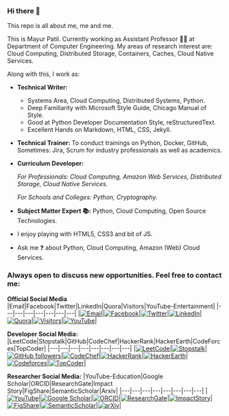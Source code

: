 ### Hi there 👋

<!--
**ramlaxman/ramlaxman** is a ✨ _special_ ✨ repository because its `README.md` (this file) appears on your GitHub profile.
Emoji Link: https://github-emoji-list.herokuapp.com/

Here are some ideas to get you started:
-->

This repo is all about me, me and me.

This is Mayur Patil. Currently working as Assistant Professor :man_teacher: at Department of Computer Engineering. My areas of research interest are: Cloud Computing, Distributed Storage, Containers, Caches, Cloud Native Services. 

Along with this, I work as:

- **Technical Writer:** 
   - Systems Area, Cloud Computing, Distributed Systems, Python.
   - Deep Familiarity with Microsoft Style Guide, Chicago Manual of Style.
   - Good at Python Developer Documentation Style, reStructuredText.
   - Excellent Hands on Markdown, HTML, CSS, Jekyll.
   
- **Technical Trainer:** To conduct trainings on Python, Docker, GitHub,  Sometimes: Jira, Scrum for industry professionals as well as academics.
- **Curriculum Developer:**

   _For Professionals: Cloud Computing, Amazon Web Services, Distributed Storage, Cloud Native Services._

  _For Schools and Colleges: Python, Cryptography._
- **Subject Matter Expert :books::**  Python, Cloud Computing, Open Source Technologies.

- I enjoy playing with HTML5, CSS3 and bit of JS. 
- Ask me :question: about Python, Cloud Computing, Amazon (Web) Cloud Services.

### Always open to discuss new opportunities. Feel free to contact me:

**Official Social Media**
|Email|Facebook|Twitter|LinkedIn|Quora|Visitors|YouTube-Entertainment|
|---|---|---|---|---|---|---|
|[![Email](https://img.shields.io/badge/Gmail-white?logo=GMail&style=flat&logoColor=red)](mailto:ram.nath241089@gmail.com)|[![Facebook](https://img.shields.io/badge/Facebook-blue?logo=Facebook&style=flat&logoColor=white)](https://www.facebook.com/Mayurram)|[![Twitter](https://img.shields.io/badge/Twitter-00acee?logo=Twitter&style=flat&logoColor=white)](https://twitter.com/RamMayur)|[![LinkedIn](https://img.shields.io/badge/LinkedIn-1864ab?logo=LinkedIn&style=flat&logoColor=white)](https://www.linkedin.com/in/mayurpatil7/)|[![Quora](https://img.shields.io/badge/Quora-darkred?logo=Quora&style=flat&logoColor=white)](https://www.quora.com/profile/मयूर-पाटील-Mayur-Patil)|[![Visitors](https://visitor-badge.glitch.me/badge?page_id=ramlaxman.visitor-badge)](https://github.com/ramlaxman)|[![YouTube](https://img.shields.io/badge/YouTube-Subscribe-FF0000.svg?logo=YouTube&style=Social&logoColor=white)](https://www.youtube.com/channel/UCUaFf9M_UcEwD6lVZIP-1xA?sub_confirmation=1)|

**Developer Social Media:**
|LeetCode|Stopstalk|GitHub|CodeChef|HackerRank|HackerEarth|CodeForces|TopCoder|
|---|---|---|---|---|---|---|---|
|[![LeetCode](https://img.shields.io/badge/LeetCode-Follow-F89F1B?logo=LeetCode&style=flat&labelColor=black)](https://leetcode.com/mayurp7/)|[![Stopstalk](https://img.shields.io/badge/Stopstalk-Follow-red?logo=Stopstalk&style=flat&labelColor=red)](https://www.stopstalk.com/user/profile/mayurp7)|[![GitHub followers](https://img.shields.io/github/followers/ramlaxman?style=social)](https://github.com/ramlaxman)|[![CodeChef](https://img.shields.io/badge/CodeChef-Follow-5B4638?logo=CodeChef&style=flat&logoColor=white)](https://www.codechef.com/users/mayurp7)|[![HackerRank](https://img.shields.io/badge/HackerRank-Follow-2EC866?logo=HackerRank&style=flat&logoColor=white)](https://www.hackerrank.com/mayurp7)|[![HackerEarth](https://img.shields.io/badge/HackerEarth-Follow-323754?logo=HackerEarth&style=flat&logoColor=white)](https://www.hackerearth.com/@mayurp7)|[![Codeforces](https://img.shields.io/badge/Codeforces-Follow-1F8ACB?logo=Codeforces&style=flat&logoColor=white)](https://codeforces.com/profile/mayurp7)|[![TopCoder](https://img.shields.io/badge/TopCoder-Follow-29A8E0?logo=TopCoder&style=flat&logoColor=white)](https://www.topcoder.com/members/mayurp7)|

<!-- Third Party Modules
1. Logos are taken from https://simpleicons.org
2. URL format logonamewithoutspace-badge-color
-->

**Researcher Social Media:**
|YouTube-Education|Google Scholar|ORCID|ResearchGate|Impact Story|FigShare|SemanticScholar|Arxiv|
|---|---|---|---|---|---|---|---|
|[![YouTube](https://img.shields.io/badge/YouTube-Subscribe-FF0000.svg?logo=YouTube&style=Social&logoColor=white)](https://www.youtube.com/channel/UCDz22GZiW75gub-qqwpIGoA?sub_confirmation=1)|[![Google Scholar](https://img.shields.io/badge/GoogleScholar-4285F4.svg?logo=google-scholar&style=flat&logoColor=white)](https://scholar.google.co.in/citations?user=JRhkWgoAAAAJ&hl=en)|[![ORCID](https://img.shields.io/badge/ORCID-A6CE39.svg?logo=orcid&style=flat&logoColor=white)](https://orcid.org/0000-0003-2220-3776)|[![ResearchGate](https://img.shields.io/badge/ResearchGate-00CCBB.svg?logo=ResearchGate&style=flat&logoColor=white)](https://www.researchgate.net/profile/Mayur_Patil13)|[![ImpactStory](https://img.shields.io/badge/ImpactStory-red?logo=ImpactStory&style=Flat)](https://profiles.impactstory.org/u/0000-0003-2220-3776/achievements)|[![FigShare](https://img.shields.io/badge/FigShare-556472.svg?logo=FigShare&style=flat&logoColor=white)](https://figshare.com/authors/Mayur_Patil/6895067)|[![SemanticScholar](https://img.shields.io/static/v1?label=SemanticScholar&message=Follow&color=yellow)](https://www.semanticscholar.org/author/Mayur-S.-Patil/145595611)|[![arXiv](https://img.shields.io/badge/arXiv-B31B1B.svg?logo=arXiv&style=flat&logoColor=white)](https://arxiv.org/a/0000-0003-2220-3776.html)|
